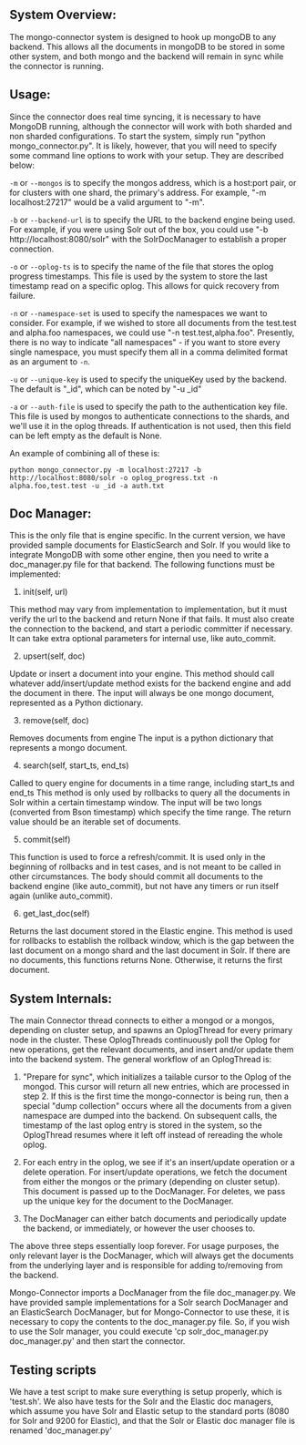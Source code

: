 ## System Overview:

The mongo-connector system is designed to hook up mongoDB to any backend. This allows all the
documents in mongoDB to be stored in some other system, and both mongo and the backend will remain
in sync while the connector is running.

## Usage:

Since the connector does real time syncing, it is necessary to have MongoDB running, although the
connector will work with both sharded and non sharded configurations. To start the system, simply
run "python mongo_connector.py". It is likely, however, that you will need to specify some command
line options to work with your setup. They are described below:

`-m` or `--mongos` is to specify the mongos address, which is a host:port pair, or for clusters with
 one shard, the primary's address. For example, "-m localhost:27217" would be a valid argument
 to "-m".

`-b` or `--backend-url` is to specify the URL to the backend engine being used. For example, if you
were using Solr out of the box, you could use "-b http://localhost:8080/solr" with the
SolrDocManager to establish a proper connection.

`-o` or `--oplog-ts` is to specify the name of the file that stores the oplog progress timestamps.
This file is used by the system to store the last timestamp read on a specific oplog. This allows
for quick recovery from failure.

`-n` or `--namespace-set` is used to specify the namespaces we want to consider. For example, if we
wished to store all documents from the test.test and alpha.foo namespaces, we could use
"-n test.test,alpha.foo". Presently, there is no way to indicate "all namespaces" - if you want to
store every single namespace, you must specify them all in a comma delimited format as an argument
to `-n`.

`-u` or `--unique-key` is used to specify the uniqueKey used by the backend. The default is "_id",
which can be noted by "-u _id"

`-a` or `--auth-file` is used to specify the path to the authentication key file. This file is used
by mongos to authenticate connections to the shards, and we'll use it in the oplog threads. If
authentication is not used, then this field can be left empty as the default is None.

An example of combining all of these is:

	python mongo_connector.py -m localhost:27217 -b http://localhost:8080/solr -o oplog_progress.txt -n alpha.foo,test.test -u _id -a auth.txt


## Doc Manager:

This is the only file that is engine specific. In the current version, we have provided sample
documents for ElasticSearch and Solr. If you would like to integrate MongoDB with some other engine,
then you need to write a doc_manager.py file for that backend. The following functions must be implemented:

1) init(self, url)

This method may vary from implementation to implementation, but it must
verify the url to the backend and return None if that fails. It must
also create the connection to the backend, and start a periodic
committer if necessary. It can take extra optional parameters for internal use, like
auto_commit.

2) upsert(self, doc)

Update or insert a document into your engine.
This method should call whatever add/insert/update method exists for
the backend engine and add the document in there. The input will
always be one mongo document, represented as a Python dictionary.

3) remove(self, doc)

Removes documents from engine
The input is a python dictionary that represents a mongo document.

4) search(self, start_ts, end_ts)

Called to query engine for documents in a time range, including start_ts and end_ts
This method is only used by rollbacks to query all the documents in
Solr within a certain timestamp window. The input will be two longs
(converted from Bson timestamp) which specify the time range. The
return value should be an iterable set of documents.


5) commit(self)

This function is used to force a refresh/commit.
It is used only in the beginning of rollbacks and in test cases, and is
not meant to be called in other circumstances. The body should commit
all documents to the backend engine (like auto_commit), but not have
any timers or run itself again (unlike auto_commit).

6) get_last_doc(self)

Returns the last document stored in the Elastic engine.
This method is used for rollbacks to establish the rollback window,
which is the gap between the last document on a mongo shard and the
last document in Solr. If there are no documents, this functions
returns None. Otherwise, it returns the first document.


## System Internals:

The main Connector thread connects to either a mongod or a mongos, depending on cluster setup, and
spawns an OplogThread for every primary node in the cluster. These OplogThreads continuously poll
the Oplog for new operations, get the relevant documents, and insert and/or update them into the
backend system. The general workflow of an OplogThread is:

1. "Prepare for sync", which initializes a tailable cursor to the Oplog of the mongod. This cursor
    will return all new entries, which are processed in step 2. If this is the first time the
    mongo-connector is being run, then a special "dump collection" occurs where all the documents
    from a given namespace are dumped into the backend. On subsequent calls, the timestamp of the
    last oplog entry is stored in the system, so the OplogThread resumes where it left off instead
    of rereading  the whole oplog.

2. For each entry in the oplog, we see if it's an insert/update operation or a delete operation.
   For insert/update operations, we fetch the document from either the mongos or the primary
   (depending on cluster setup). This document is passed up to the DocManager. For deletes, we pass
   up the unique key for the document to the DocManager.

3. The DocManager can either batch documents and periodically update the backend, or immediately,
   or however the user chooses to.

The above three steps essentially loop forever. For usage purposes, the only relevant layer is the
DocManager, which will always get the documents from the underlying layer and is responsible for
adding to/removing from the backend.

Mongo-Connector imports a DocManager from the file doc_manager.py. We have provided sample
implementations for a Solr search DocManager and an ElasticSearch DocManager, but for
Mongo-Connector to use these, it is necessary to copy the contents to the doc_manager.py file. So,
if you wish to use the Solr manager, you could execute 'cp solr_doc_manager.py doc_manager.py' and
then start the connector.

## Testing scripts

We have a test script to make sure everything is setup properly, which is 'test.sh'. We also have
tests for the Solr and the Elastic doc managers, which assume you have Solr and Elastic setup to the
standard ports (8080 for Solr and 9200 for Elastic), and that the Solr or Elastic doc manager file
is renamed 'doc_manager.py'
